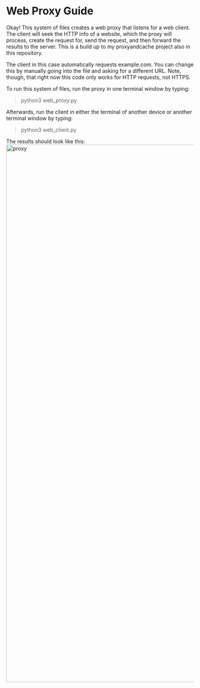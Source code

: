 Web Proxy Guide
===
Okay! This system of files creates a web proxy that listens for a web client. The client will seek the HTTP info of a website, which the proxy will process, create the request for, send the request, and then forward the results to the server. This is a build up to my proxyandcache project also in this repository.

The client in this case automatically requests example.com. You can change this by manually going into the file and asking for a different URL. Note, though, that right now this code only works for HTTP requests, not HTTPS.

To run this system of files, run the proxy in one terminal window by typing:
>python3 web_proxy.py

Afterwards, run the client in either the terminal of another device or another terminal window by typing:
>python3 web_client.py

The results should look like this:
<img width="1440" alt="proxy" src="https://user-images.githubusercontent.com/124002750/222594440-368a0f8c-cf82-4646-a65f-7a83580add08.png">
